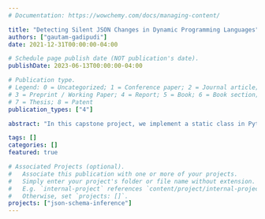 ```yaml
---
# Documentation: https://wowchemy.com/docs/managing-content/

title: "Detecting Silent JSON Changes in Dynamic Programming Languages"
authors: ["gautam-gadipudi"]
date: 2021-12-31T00:00:00-04:00

# Schedule page publish date (NOT publication's date).
publishDate: 2023-06-13T00:00:00-04:00

# Publication type.
# Legend: 0 = Uncategorized; 1 = Conference paper; 2 = Journal article;
# 3 = Preprint / Working Paper; 4 = Report; 5 = Book; 6 = Book section;
# 7 = Thesis; 8 = Patent
publication_types: ["4"]

abstract: "In this capstone project, we implement a static class in Python3 with static methods to capture details about the operations - frame metadata - performed on JSON data, log this frame metadata, and match it against target frame metadata to discover examples and scenarios of silent JSON errors in Python3 programs."

tags: []
categories: []
featured: true

# Associated Projects (optional).
#   Associate this publication with one or more of your projects.
#   Simply enter your project's folder or file name without extension.
#   E.g. `internal-project` references `content/project/internal-project/index.md`.
#   Otherwise, set `projects: []`.
projects: ["json-schema-inference"]
---
```

